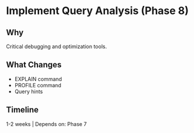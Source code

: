 # Implement Query Analysis (Phase 8)

## Why
Critical debugging and optimization tools.

## What Changes
- EXPLAIN command
- PROFILE command
- Query hints

## Timeline
1-2 weeks | Depends on: Phase 7
